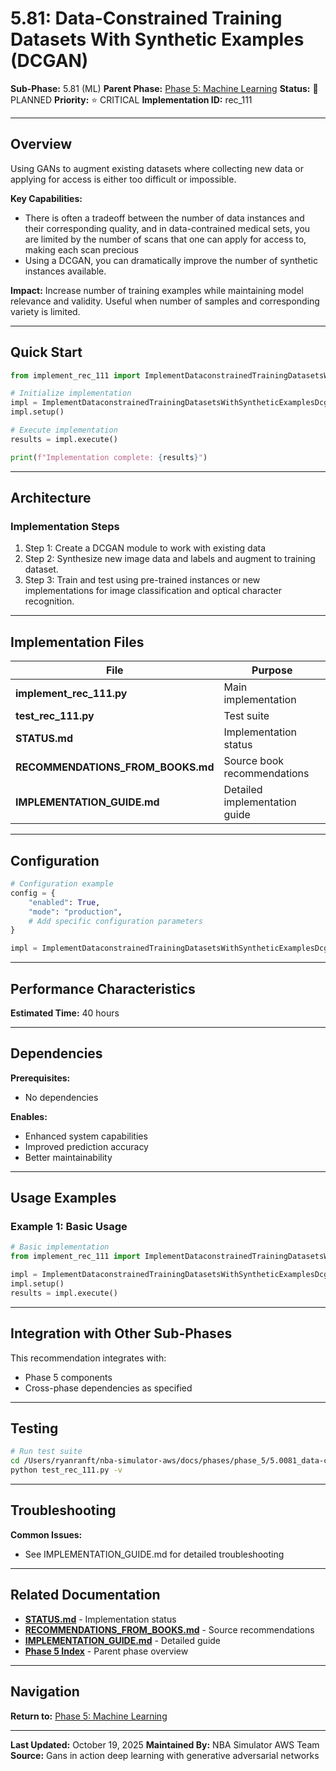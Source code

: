 # 5.81: Data-Constrained Training Datasets With Synthetic Examples (DCGAN)

**Sub-Phase:** 5.81 (ML)
**Parent Phase:** [Phase 5: Machine Learning](../PHASE_5_INDEX.md)
**Status:** 🔵 PLANNED
**Priority:** ⭐ CRITICAL
**Implementation ID:** rec_111

---

## Overview

Using GANs to augment existing datasets where collecting new data or applying for access is either too difficult or impossible.

**Key Capabilities:**
- There is often a tradeoff between the number of data instances and their corresponding quality, and in data-contrained medical sets, you are limited by the number of scans that one can apply for access to, making each scan precious
- Using a DCGAN, you can dramatically improve the number of synthetic instances available.

**Impact:**
Increase number of training examples while maintaining model relevance and validity. Useful when number of samples and corresponding variety is limited.

---

## Quick Start

```python
from implement_rec_111 import ImplementDataconstrainedTrainingDatasetsWithSyntheticExamplesDcgan

# Initialize implementation
impl = ImplementDataconstrainedTrainingDatasetsWithSyntheticExamplesDcgan()
impl.setup()

# Execute implementation
results = impl.execute()

print(f"Implementation complete: {results}")
```

---

## Architecture

### Implementation Steps

1. Step 1: Create a DCGAN module to work with existing data
2. Step 2: Synthesize new image data and labels and augment to training dataset.
3. Step 3: Train and test using pre-trained instances or new implementations for image classification and optical character recognition.

---

## Implementation Files

| File | Purpose |
|------|---------|
| **implement_rec_111.py** | Main implementation |
| **test_rec_111.py** | Test suite |
| **STATUS.md** | Implementation status |
| **RECOMMENDATIONS_FROM_BOOKS.md** | Source book recommendations |
| **IMPLEMENTATION_GUIDE.md** | Detailed implementation guide |

---

## Configuration

```python
# Configuration example
config = {
    "enabled": True,
    "mode": "production",
    # Add specific configuration parameters
}

impl = ImplementDataconstrainedTrainingDatasetsWithSyntheticExamplesDcgan(config=config)
```

---

## Performance Characteristics

**Estimated Time:** 40 hours

---

## Dependencies

**Prerequisites:**
- No dependencies

**Enables:**
- Enhanced system capabilities
- Improved prediction accuracy
- Better maintainability

---

## Usage Examples

### Example 1: Basic Usage

```python
# Basic implementation
from implement_rec_111 import ImplementDataconstrainedTrainingDatasetsWithSyntheticExamplesDcgan

impl = ImplementDataconstrainedTrainingDatasetsWithSyntheticExamplesDcgan()
impl.setup()
results = impl.execute()
```

---

## Integration with Other Sub-Phases

This recommendation integrates with:
- Phase 5 components
- Cross-phase dependencies as specified

---

## Testing

```bash
# Run test suite
cd /Users/ryanranft/nba-simulator-aws/docs/phases/phase_5/5.0081_data-constrained_training_datasets_with_synthetic_examples_d
python test_rec_111.py -v
```

---

## Troubleshooting

**Common Issues:**
- See IMPLEMENTATION_GUIDE.md for detailed troubleshooting

---

## Related Documentation

- **[STATUS.md](STATUS.md)** - Implementation status
- **[RECOMMENDATIONS_FROM_BOOKS.md](RECOMMENDATIONS_FROM_BOOKS.md)** - Source recommendations
- **[IMPLEMENTATION_GUIDE.md](IMPLEMENTATION_GUIDE.md)** - Detailed guide
- **[Phase 5 Index](../PHASE_5_INDEX.md)** - Parent phase overview

---

## Navigation

**Return to:** [Phase 5: Machine Learning](../PHASE_5_INDEX.md)

---

**Last Updated:** October 19, 2025
**Maintained By:** NBA Simulator AWS Team
**Source:** Gans in action deep learning with generative adversarial networks
